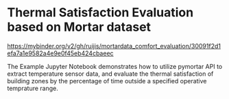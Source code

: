 # Thermal Satisfaction Evaluation based on Mortar dataset

https://mybinder.org/v2/gh/ruijis/mortardata_comfort_evaluation/30091f2d1efa7a1e9582a4e9e0f45eb424cbaeec

The Example Jupyter Notebook demonstrates how to utilize pymortar API to extract temperature sensor data, and evaluate the thermal satisfaction of building zones by the percentage of time outside a specified operative temprature range.
